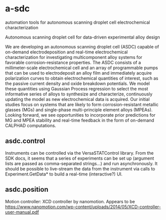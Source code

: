 a-sdc
=====

automation tools for autonomous scanning droplet cell electrochemical characterization


Autonomous scanning droplet cell for data-driven experimental alloy design

We are developing an autonomous scanning droplet cell (ASDC) capable of on-demand electrodeposition and real-time electrochemical characterization for investigating multicomponent alloy systems for favorable corrosion-resistance properties.
The ASDC consists of a millimeter-scale electrochemical cell and an array of programmable pumps that can be used to electrodeposit an alloy film and immediately acquire polarization curves to obtain electrochemical quantities of interest, such as the passive current density and oxide breakdown potentials.
We model these quantities using Gaussian Process regression to select the most informative series of alloys to synthesize and characterize, continuously updating the model as new electrochemical data is acquired.
Our initial studies focus on systems that are likely to form corrosion-resistant metallic glasses (MGs) and single-phase multi-principle element alloys (MPEAs).
Looking forward, we see opportunities to incorporate prior predictions for MG and MPEA stability and real-time feedback in the form of on-demand CALPHAD computations.

asdc.control
------------
Instruments can be controlled via the VersaSTATControl library.
From the SDK docs, it seems that a series of experiments can be set up (argument lists are passed as comma-separated strings...) and run asynchronously.
It should be possible to live-stream the data from the instrument via calls to Experiment.GetData* to build a real-time (interactive?) UI.


asdc.position
-------------
Motion controller: XCD controller by nanomotion.
Appears to be https://www.nanomotion.com/wp-content/uploads/2014/05/XCD-controller-user-manual.pdf
